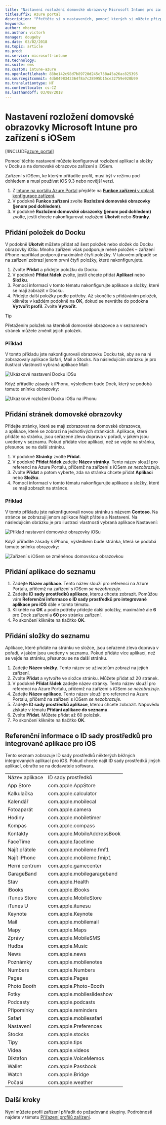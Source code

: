 ```yaml
---
title: "Nastavení rozložení domovské obrazovky Microsoft Intune pro zařízení s iOSem"
titlesuffix: Azure portal
description: "Přečtěte si o nastaveních, pomocí kterých si můžete přizpůsobit domovskou obrazovku a Dock na zařízeních s iOSem."
keywords: 
author: vhorne
ms.author: victorh
manager: dougeby
ms.date: 03/02/2018
ms.topic: article
ms.prod: 
ms.service: microsoft-intune
ms.technology: 
ms.suite: ems
ms.custom: intune-azure
ms.openlocfilehash: 88be142c98d7b89720d245c738a45a26ac825395
ms.sourcegitcommit: 4db0498342364f8a7c28995b15ce32759e920b99
ms.translationtype: HT
ms.contentlocale: cs-CZ
ms.lasthandoff: 03/08/2018
---
```

# <a name="microsoft-intune-home-screen-layout-settings-for-devices-running-ios"></a>Nastavení rozložení domovské obrazovky Microsoft Intune pro zařízení s iOSem

[!INCLUDE[azure_portal](./includes/azure_portal.md)]

Pomocí těchto nastavení můžete konfigurovat rozložení aplikací a složky v Docku a na domovské obrazovce zařízení s iOSem.

Zařízení s iOSem, ke kterým přiřadíte profil, musí být v režimu pod dohledem a musí používat iOS 9.3 nebo novější verzi.

1. Z [Intune na portálu Azure Portal](https://portal.azure.com) přejděte na [**Funkce zařízení** v oblasti konfigurace zařízení](device-features-configure.md).
2. V podokně **Funkce zařízení** zvolte **Rozložení domovské obrazovky (jenom pod dohledem)**.
3. V podokně **Rozložení domovské obrazovky (jenom pod dohledem)** zvolte, jestli chcete nakonfigurovat rozložení **Ukotvit** nebo **Stránky**.

## <a name="add-items-to-the-dock"></a>Přidání položek do Docku

V podokně **Ukotvit** můžete přidat až šest položek nebo složek do Docku obrazovky iOSu. Mnoho zařízení však podporuje méně položek – zařízení iPhone například podporují maximálně čtyři položky. V takovém případě se na zařízení zobrazí jenom první čtyři položky, které nakonfigurujete.

1. Zvolte **Přidat** a přidejte položku do Docku.
2. V podokně **Přidat řádek** zvolte, jestli chcete přidat **Aplikaci** nebo **Složku**.
3. Pomocí informací v tomto tématu nakonfigurujte aplikace a složky, které se mají zobrazit v Docku.
4. Přidejte další položky podle potřeby. Až skončíte s přidáváním položek, klikněte v každém podokně na **OK**, dokud se nevrátíte do podokna **Vytvořit profil**. Zvolte **Vytvořit**.

>[!TIP]
> Přetažením položek na kterékoli domovské obrazovce a v seznamech stránek můžete změnit jejich položek.

### <a name="example"></a>Příklad

V tomto příkladu jste nakonfigurovali obrazovku Docku tak, aby se na ní zobrazovaly aplikace Safari, Mail a Stocks. Na následujícím obrázku je pro ilustraci vlastností vybraná aplikace Mail:

![Ukázkové nastavení Docku iOSu](./media/FfFiUcP.png)

Když přiřadíte zásady k iPhonu, výsledkem bude Dock, který se podobá tomuto snímku obrazovky:

![Ukázkové rozložení Docku iOSu na iPhonu](./media/bAgCe8F.png)

## <a name="add-home-screen-pages"></a>Přidání stránek domovské obrazovky

Přidejte stránky, které se mají zobrazovat na domovské obrazovce, a aplikace, které se zobrazí na jednotlivých stránkách. Aplikace, které přidáte na stránku, jsou seřazené zleva doprava v pořadí, v jakém jsou uvedeny v seznamu. Pokud přidáte více aplikací, než se vejde na stránku, přesunou se na další stránku.

1. V podokně **Stránky** zvolte **Přidat**.
2. V podokně **Přidat řádek** zadejte **Název stránky**. Tento název slouží pro referenci na Azure Portalu, přičemž na zařízení s iOSem *se nezobrazuje*.
3. Zvolte **Přidat** a potom vyberte, zda na stránku chcete přidat **Aplikaci** nebo **Složku**.
4. Pomocí informací v tomto tématu nakonfigurujte aplikace a složky, které se mají zobrazit na stránce.

### <a name="example"></a>Příklad

V tomto příkladu jste nakonfigurovali novou stránku s názvem **Contoso**. Na stránce se zobrazují jenom aplikace Najít přátele a Nastavení. Na následujícím obrázku je pro ilustraci vlastností vybraná aplikace Nastavení:

![Příklad nastavení domovské obrazovky iOSu](./media/Jc2OxyX.png)

Když přiřadíte zásady k iPhonu, výsledkem bude stránka, která se podobá tomuto snímku obrazovky:

![Zařízení s iOSem se změněnou domovskou obrazovkou](./media/Bd37PHa.png)

## <a name="how-to-add-an-app-to-the-list"></a>Přidání aplikace do seznamu

1. Zadejte **Název aplikace**. Tento název slouží pro referenci na Azure Portalu, přičemž na zařízení s iOSem *se nezobrazuje*.
2. Zadejte **ID sady prostředků aplikace**, kterou chcete zobrazit. Pomůžou vám **Referenční informace o ID sady prostředků pro integrované aplikace pro iOS** dále v tomto tématu.
3. Klikněte na **OK** a podle potřeby přidejte další položky, maximálně ale **6** pro Dock zařízení a **60** pro stránku zařízení.
4. Po skončení klikněte na tlačítko **OK**.

## <a name="how-to-add-a-folder-to-the-list"></a>Přidání složky do seznamu

Aplikace, které přidáte na stránku ve složce, jsou seřazené zleva doprava v pořadí, v jakém jsou uvedeny v seznamu. Pokud přidáte více aplikací, než se vejde na stránku, přesunou se na další stránku.

1. Zadejte **Název složky**. Tento název se uživatelům zobrazí na jejich zařízení.
2. Zvolte **Přidat** a vytvořte ve složce stránku. Můžete přidat až 20 stránek.
3. V podokně **Přidat řádek** zadejte název stránky. Tento název slouží pro referenci na Azure Portalu, přičemž na zařízení s iOSem *se nezobrazuje*.
3. Zadejte **Název aplikace**. Tento název slouží pro referenci na Azure Portalu, přičemž na zařízení s iOSem *se nezobrazuje*.
2. Zadejte **ID sady prostředků aplikace**, kterou chcete zobrazit. Nápovědu získáte v tématu **Přidání aplikace do seznamu**.
3. Zvolte **Přidat**. Můžete přidat až 60 položek.
4. Po skončení klikněte na tlačítko **OK**.


## <a name="bundle-id-reference-for-built-in-ios-apps"></a>Referenční informace o ID sady prostředků pro integrované aplikace pro iOS

Tento seznam zobrazuje ID sady prostředků některých běžných integrovaných aplikací pro iOS. Pokud chcete najít ID sady prostředků jiných aplikací, obraťte se na dodavatele softwaru.

|||
|-|-|
|Název aplikace|ID sady prostředků|
|App Store|com.apple.AppStore|
|Kalkulačka|com.apple.calculator|
|Kalendář|com.apple.mobilecal|
|Fotoaparát|com.apple.camera|
|Hodiny|com.apple.mobiletimer|
|Kompas|com.apple.compass|
|Kontakty|com.apple.MobileAddressBook|
|FaceTime|com.apple.facetime|
|Najít přátele|com.apple.mobileme.fmf1|
|Najít iPhone|com.apple.mobileme.fmip1|
|Herní centrum|com.apple.gamecenter|
|GarageBand|com.apple.mobilegarageband|
|Stav|com.apple.Health|
|iBooks|com.apple.iBooks|
|iTunes Store|com.apple.MobileStore|
|iTunes U|com.apple.itunesu|
|Keynote|com.apple.Keynote|
|Mail|com.apple.mobilemail|
|Mapy|com.apple.Maps|
|Zprávy|com.apple.MobileSMS|
|Hudba|com.apple.Music|
|News|com.apple.news|
|Poznámky|com.apple.mobilenotes|
|Numbers|com.apple.Numbers|
|Pages|com.apple.Pages|
|Photo Booth|com.apple.Photo-Booth|
|Fotky|com.apple.mobileslideshow|
|Podcasty|com.apple.podcasts|
|Připomínky|com.apple.reminders|
|Safari|com.apple.mobilesafari|
|Nastavení|com.apple.Preferences|
|Stocks|com.apple.stocks|
|Tipy|com.apple.tips|
|Videa|com.apple.videos|
|Diktafon|com.apple.VoiceMemos|
|Wallet|com.apple.Passbook|
|Watch|com.apple.Bridge|
|Počasí|com.apple.weather|


## <a name="next-steps"></a>Další kroky

Nyní můžete profil zařízení přiřadit do požadované skupiny. Podrobnosti najdete v tématu [Přiřazení profilů zařízení](device-profile-assign.md).
